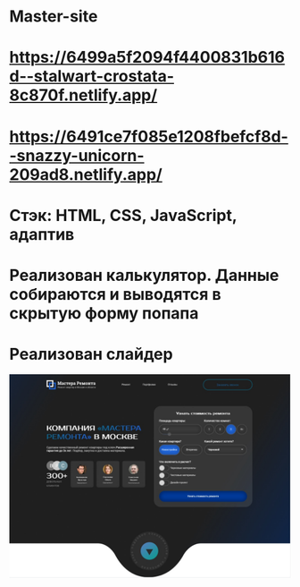 # Master-site

# https://6499a5f2094f4400831b616d--stalwart-crostata-8c870f.netlify.app/
# https://6491ce7f085e1208fbefcf8d--snazzy-unicorn-209ad8.netlify.app/

# Стэк: HTML, CSS, JavaScript, адаптив

# Реализован калькулятор. Данные собираются и выводятся в скрытую форму попапа

# Реализован слайдер

![screen-calc](assets/screen-calc.jpg)
